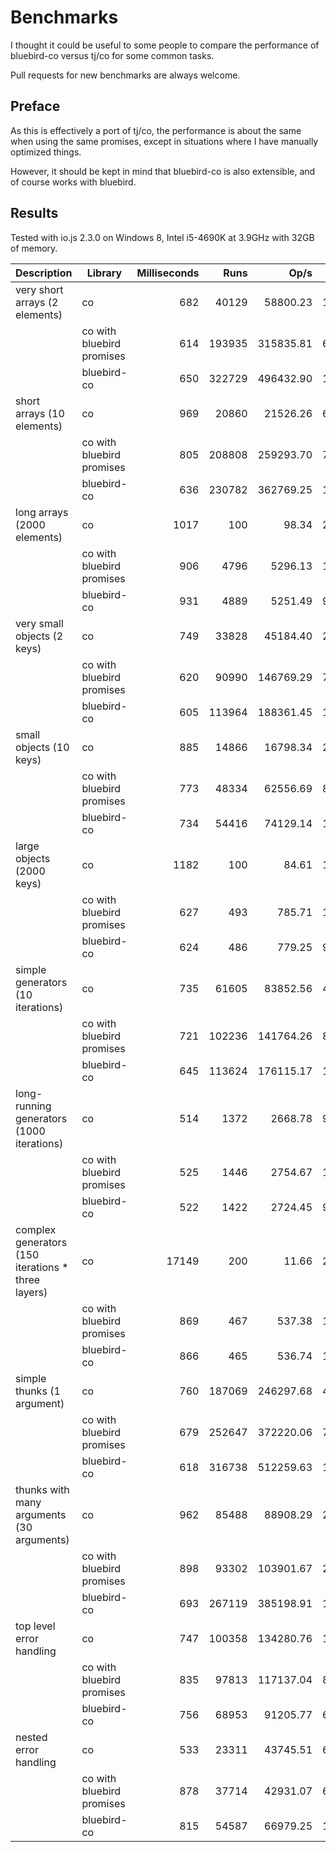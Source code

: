 Benchmarks
==========

I thought it could be useful to some people to compare the performance of bluebird-co versus tj/co for some common tasks.

Pull requests for new benchmarks are always welcome.

## Preface

As this is effectively a port of tj/co, the performance is about the same when using the same promises, except in situations where I have manually optimized things.

However, it should be kept in mind that bluebird-co is also extensible, and of course works with bluebird.

## Results

Tested with io.js 2.3.0 on Windows 8, Intel i5-4690K at 3.9GHz with 32GB of memory.

| Description                                        | Library                   | Milliseconds | Runs   | Op/s      | %    |
|----------------------------------------------------|---------------------------|-------------:|-------:|----------:|------|
| very short arrays (2 elements)                     | co                        | 682          | 40129  | 58800.23  | 12%  |
|                                                    | co with bluebird promises | 614          | 193935 | 315835.81 | 64%  |
|                                                    | bluebird-co               | 650          | 322729 | 496432.90 | 100% |
| short arrays (10 elements)                         | co                        | 969          | 20860  | 21526.26  | 6%   |
|                                                    | co with bluebird promises | 805          | 208808 | 259293.70 | 71%  |
|                                                    | bluebird-co               | 636          | 230782 | 362769.25 | 100% |
| long arrays (2000 elements)                        | co                        | 1017         | 100    | 98.34     | 2%   |
|                                                    | co with bluebird promises | 906          | 4796   | 5296.13   | 100% |
|                                                    | bluebird-co               | 931          | 4889   | 5251.49   | 99%  |
| very small objects (2 keys)                        | co                        | 749          | 33828  | 45184.40  | 24%  |
|                                                    | co with bluebird promises | 620          | 90990  | 146769.29 | 78%  |
|                                                    | bluebird-co               | 605          | 113964 | 188361.45 | 100% |
| small objects (10 keys)                            | co                        | 885          | 14866  | 16798.34  | 23%  |
|                                                    | co with bluebird promises | 773          | 48334  | 62556.69  | 84%  |
|                                                    | bluebird-co               | 734          | 54416  | 74129.14  | 100% |
| large objects (2000 keys)                          | co                        | 1182         | 100    | 84.61     | 11%  |
|                                                    | co with bluebird promises | 627          | 493    | 785.71    | 100% |
|                                                    | bluebird-co               | 624          | 486    | 779.25    | 99%  |
| simple generators (10 iterations)                  | co                        | 735          | 61605  | 83852.56  | 48%  |
|                                                    | co with bluebird promises | 721          | 102236 | 141764.26 | 80%  |
|                                                    | bluebird-co               | 645          | 113624 | 176115.17 | 100% |
| long-running generators (1000 iterations)          | co                        | 514          | 1372   | 2668.78   | 97%  |
|                                                    | co with bluebird promises | 525          | 1446   | 2754.67   | 100% |
|                                                    | bluebird-co               | 522          | 1422   | 2724.45   | 99%  |
| complex generators (150 iterations * three layers) | co                        | 17149        | 200    | 11.66     | 2%   |
|                                                    | co with bluebird promises | 869          | 467    | 537.38    | 100% |
|                                                    | bluebird-co               | 866          | 465    | 536.74    | 100% |
| simple thunks (1 argument)                         | co                        | 760          | 187069 | 246297.68 | 48%  |
|                                                    | co with bluebird promises | 679          | 252647 | 372220.06 | 73%  |
|                                                    | bluebird-co               | 618          | 316738 | 512259.63 | 100% |
| thunks with many arguments (30 arguments)          | co                        | 962          | 85488  | 88908.29  | 23%  |
|                                                    | co with bluebird promises | 898          | 93302  | 103901.67 | 27%  |
|                                                    | bluebird-co               | 693          | 267119 | 385198.91 | 100% |
| top level error handling                           | co                        | 747          | 100358 | 134280.76 | 100% |
|                                                    | co with bluebird promises | 835          | 97813  | 117137.04 | 87%  |
|                                                    | bluebird-co               | 756          | 68953  | 91205.77  | 68%  |
| nested error handling                              | co                        | 533          | 23311  | 43745.51  | 65%  |
|                                                    | co with bluebird promises | 878          | 37714  | 42931.07  | 64%  |
|                                                    | bluebird-co               | 815          | 54587  | 66979.25  | 100% |







